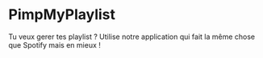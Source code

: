 # PimpMyPlaylist

Tu veux gerer tes playlist ? Utilise notre application qui fait la même chose que Spotify mais en mieux !

